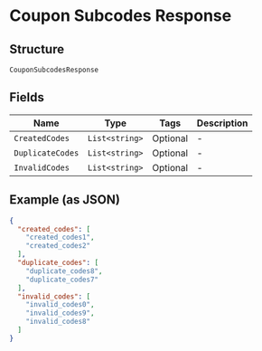 
# Coupon Subcodes Response

## Structure

`CouponSubcodesResponse`

## Fields

| Name | Type | Tags | Description |
|  --- | --- | --- | --- |
| `CreatedCodes` | `List<string>` | Optional | - |
| `DuplicateCodes` | `List<string>` | Optional | - |
| `InvalidCodes` | `List<string>` | Optional | - |

## Example (as JSON)

```json
{
  "created_codes": [
    "created_codes1",
    "created_codes2"
  ],
  "duplicate_codes": [
    "duplicate_codes8",
    "duplicate_codes7"
  ],
  "invalid_codes": [
    "invalid_codes0",
    "invalid_codes9",
    "invalid_codes8"
  ]
}
```

